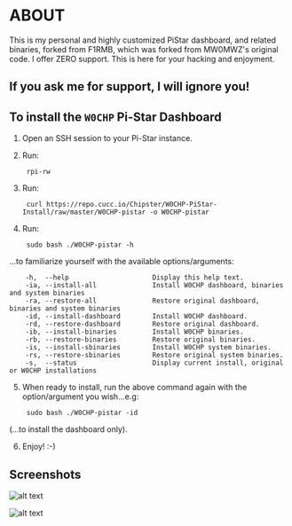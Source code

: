 # ABOUT

This is my personal and highly customized PiStar dashboard, and related binaries, forked from F1RMB, which was forked from MW0MWZ's original code.
I offer ZERO support. This is here for your hacking and enjoyment.

## If you ask me for support, I will ignore you!

## To install the `W0CHP` Pi-Star Dashboard

1. Open an SSH session to your Pi-Star instance.

2. Run:

        rpi-rw
3. Run:

        curl https://repo.cucc.io/Chipster/W0CHP-PiStar-Install/raw/master/W0CHP-pistar -o W0CHP-pistar
4. Run:

        sudo bash ./W0CHP-pistar -h
...to familiarize yourself with the available options/arguments:

        -h,  --help                     Display this help text.
        -ia, --install-all              Install W0CHP dashboard, binaries and system binaries
        -ra, --restore-all              Restore original dashboard, binaries and system binaries
        -id, --install-dashboard        Install W0CHP dashboard.
        -rd, --restore-dashboard        Restore original dashboard.
        -ib, --install-binaries         Install W0CHP binaries.
        -rb, --restore-binaries         Restore original binaries.
        -is, --install-sbinaries        Install W0CHP system binaries.
        -rs, --restore-sbinaries        Restore original system binaries.
        -s,  --status                   Display current install, original or W0CHP installations
5. When ready to install, run the above command again with the option/argument you wish...e.g:

        sudo bash ./W0CHP-pistar -id
(...to install the dashboard only).

6. Enjoy! :-)

## Screenshots

![alt text](http://techdocs.cuccio.us/W0CHP-Dash.png "Screenshot Green")

![alt text](http://techdocs.cuccio.us/W0CHP-Dash_1.png "Screenshot Blue")

